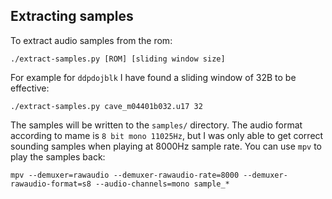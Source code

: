 ## Extracting samples
To extract audio samples from the rom:
```
./extract-samples.py [ROM] [sliding window size]
```
For example for `ddpdojblk` I have found a sliding window of 32B to be effective:
```
./extract-samples.py cave_m04401b032.u17 32
```
The samples will be written to the `samples/` directory. The audio format according to mame 
is `8 bit mono 11025Hz`, but I was only able to get correct sounding samples when playing at
8000Hz sample rate. You can use `mpv` to play the samples back:
```
mpv --demuxer=rawaudio --demuxer-rawaudio-rate=8000 --demuxer-rawaudio-format=s8 --audio-channels=mono sample_*
```
